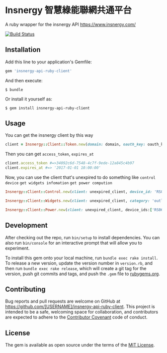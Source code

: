 # Insnergy 智慧綠能聯網共通平台

A ruby wrapper for the insnergy API <https://www.insnergy.com/>

[![Build Status](https://travis-ci.org/tsaohucn/insnergy-api-ruby-client.svg?branch=master)](https://travis-ci.org/tsaohucn/insnergy-api-ruby-client)

## Installation

Add this line to your application's Gemfile:

```ruby
gem 'insnergy-api-ruby-client'
```

And then execute:

    $ bundle

Or install it yourself as:

    $ gem install insnergy-api-ruby-client

## Usage
You can get the insnergy client by this way

```ruby
client = Insnergy::Client::Token.new(domain: domain, oauth_key: oauth_key, oauth_secert: oauth_secret, refresh_token: refresh_token) 
```

Then you can get `access_token`, `expires_at`

```ruby
client.access_token #=>34092c6d-7548-4c7f-9ede-12a845c4b97
client.expires_at #=> '2017-01-01 10:00:00'
```
Now, you can use the client that's unexpired to do something like `control device` `get widgets infomation` `get power compution`

```ruby
Insnergy::Client::Control.new(client: unexpired_client, device_id: 'RS06000D6F0003BB8B88', action: 'on')

Insnergy::Client::Widgets.new(client: unexpired_client, category: 'outlet')

Insnergy::Client::Power.new(client: unexpired_client, device_ids:['RS06000D6F0003BB8B88','...',...], start_time: this_month_day1, end_time: next_month_day1)
```
## Development

After checking out the repo, run `bin/setup` to install dependencies. You can also run `bin/console` for an interactive prompt that will allow you to experiment.

To install this gem onto your local machine, run `bundle exec rake install`. To release a new version, update the version number in `version.rb`, and then run `bundle exec rake release`, which will create a git tag for the version, push git commits and tags, and push the `.gem` file to [rubygems.org](https://rubygems.org).

## Contributing

Bug reports and pull requests are welcome on GitHub at https://github.com/[USERNAME]/insnergy-api-ruby-client. This project is intended to be a safe, welcoming space for collaboration, and contributors are expected to adhere to the [Contributor Covenant](http://contributor-covenant.org) code of conduct.


## License

The gem is available as open source under the terms of the [MIT License](http://opensource.org/licenses/MIT).

